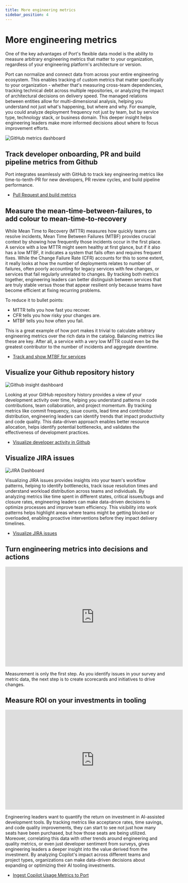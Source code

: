 ```yaml
---
title: More engineering metrics
sidebar_position: 4
---
```


# More engineering metrics

One of the key advantages of Port's flexible data model is the ability to measure arbitrary engineering metrics that matter to your organization, regardless of your engineering platform's architecture or version. 

Port can normalize and connect data from across your entire engineering ecosystem. This enables tracking of custom metrics that matter specifically to your organization - whether that's measuring cross-team dependencies, tracking technical debt across multiple repositories, or analyzing the impact of architectural decisions on delivery speed. The managed relations between entities allow for multi-dimensional analysis, helping you understand not just what's happening, but where and why. For example, you could analyze deployment frequency not just by team, but by service type, technology stack, or business domain. This deeper insight helps engineering leaders make more informed decisions about where to focus improvement efforts.

![GitHub metrics dashboard](/img/guides/github-metrics-dashboard.png)

## Track developer onboarding, PR and build pipeline metrics from Github

Port integrates seamlessly with GitHub to track key engineering metrics like time-to-tenth-PR for new developers, PR review cycles, and build pipeline performance.

- [Pull Request and build metrics](/guides/all/pull-github-metrics-and-build-visualizations)

## Measure the mean-time-between-failures, to add colour to mean-time-to-recovery

While Mean Time to Recovery (MTTR) measures how quickly teams can resolve incidents, Mean Time Between Failures (MTBF) provides crucial context by showing how frequently those incidents occur in the first place. A service with a low MTTR might seem healthy at first glance, but if it also has a low MTBF, it indicates a system that fails often and requires frequent fixes. While the Change Failure Rate (CFR) accounts for this to some extent, it really looks at how the number of deployments relates to number of failures, often poorly accounting for legacy services with few changes, or services that fail regularly unrelated to changes. By tracking both metrics together, engineering leaders can better distinguish between services that are truly stable versus those that appear resilient only because teams have become efficient at fixing recurring problems.

To reduce it to bullet points:
- MTTR tells you how fast you recover.
- CFR tells you how risky your changes are.
- MTBF tells you how often you fail.

This is a great example of how port makes it trivial to calculate arbitrary engineering metrics over the rich data in the catalog. Balancing metrics like these are key. After all, a service with a very low MTTR could even be the greatest contributor to the number of incidents and aggregate downtime.

- [Track and show MTBF for services](/guides/all/track-and-show-mtbf-for-services/)

## Visualize your Github repository history

![Github insight dashboard](/img/guides/gitHubInsightDashboard2.png)

Looking at your GitHub repository history provides a view of your development activity over time, helping you understand patterns in code contributions, team collaboration, and project momentum. By tracking metrics like commit frequency, issue counts, lead time and contributor distribution, engineering leaders can identify trends that impact productivity and code quality. This data-driven approach enables better resource allocation, helps identify potential bottlenecks, and validates the effectiveness of development practices.

- [Visualize developer activity in Github](/guides/all/visualize-your-github-repository-activity/)

## Visualize JIRA issues

![JIRA Dashboard](https://docs.port.io/img/guides/jiraDashboard1.png)

Visualizing JIRA issues provides insights into your team's workflow patterns, helping to identify bottlenecks, track issue resolution times and understand workload distribution across teams and individuals. By analyzing metrics like time spent in different states, critical issues/bugs and closure rates, engineering leaders can make data-driven decisions to optimize processes and improve team efficiency. This visibility into work patterns helps highlight areas where teams might be getting blocked or overloaded, enabling proactive interventions before they impact delivery timelines.

- [Visualize JIRA issues](/guides/all/manage-and-visualize-jira-issues/)

## Turn engineering metrics into decisions and actions

<iframe
  width="560"
  height="315"
  src="https://www.youtube.com/embed/TWUlajT7IE0"
  title="Turn Metrics into Actions"
  frameborder="0"
  allow="accelerometer; autoplay; clipboard-write; encrypted-media; gyroscope; picture-in-picture"
  allowfullscreen
></iframe>

Measurement is only the first step. As you identify issues in your survey and metric data, the next step is to create scorecards and initiatives to drive changes.

## Measure ROI on your investments in tooling

<iframe
  width="560"
  height="315"
  src="https://www.youtube.com/embed/jX_-AYTM_oc"
  title="Measure ROI on Github Copilot"
  frameborder="0"
  allow="accelerometer; autoplay; clipboard-write; encrypted-media; gyroscope; picture-in-picture"
  allowfullscreen
></iframe>

Engineering leaders want to quantify the return on investment in AI-assisted development tools. By tracking metrics like acceptance rates, time savings, and code quality improvements, they can start to see not just how many seats have been purchased, but how those seats are being utilized.
Moreover, correlating this data with other trends around engineering and quality metrics, or even just developer sentiment from surveys, gives engineering leaders a deeper insight into the value derived from the investment.
By analyzing Copilot's impact across different teams and project types, organizations can make data-driven decisions about expanding or optimizing their AI tooling investments. 

- [Ingest Copilot Usage Metrics to Port](/build-your-software-catalog/sync-data-to-catalog/ai-agents/github-copilot/)
